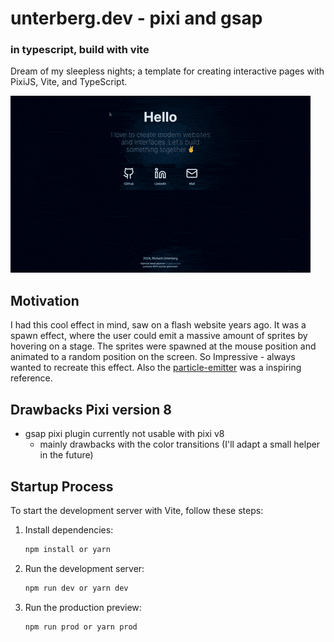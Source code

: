 # unterberg.dev - pixi and gsap
### in typescript, build with vite

Dream of my sleepless nights; a template for creating interactive pages with PixiJS, Vite, and TypeScript.

<img src="https://github.com/unterberg-dev/unterberg.dev/blob/master/public/preview.gif?raw=true" alt="drawing" width="480"/>

## Motivation

I had this cool effect in mind, saw on a flash website years ago. It was a spawn effect, where the user could emit a massive amount of sprites by hovering on a stage. The sprites were spawned at the mouse position and animated to a random position on the screen. So Impressive - always wanted to recreate this effect. Also the [particle-emitter](https://github.com/pixijs/particle-emitter) was a inspiring reference.

## Drawbacks Pixi version 8

- gsap pixi plugin currently not usable with pixi v8
  - mainly drawbacks with the color transitions (I'll adapt a small helper in the future)

## Startup Process

To start the development server with Vite, follow these steps:

1. Install dependencies:
   ```bash
   npm install or yarn
   ```

2. Run the development server:
   ```bash
   npm run dev or yarn dev
   ```

3. Run the production preview:
   ```bash
   npm run prod or yarn prod
   ```

